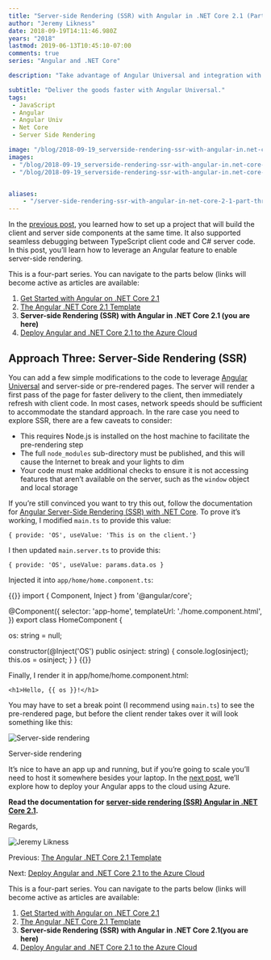 ```yaml
---
title: "Server-side Rendering (SSR) with Angular in .NET Core 2.1 (Part Three)"
author: "Jeremy Likness"
date: 2018-09-19T14:11:46.980Z
years: "2018"
lastmod: 2019-06-13T10:45:10-07:00
comments: true
series: "Angular and .NET Core"

description: "Take advantage of Angular Universal and integration with .NET Core to pre-render single page application pages using server-side rendering (SSR)."

subtitle: "Deliver the goods faster with Angular Universal."
tags:
 - JavaScript 
 - Angular 
 - Angular Univ 
 - Net Core 
 - Server Side Rendering 

image: "/blog/2018-09-19_serverside-rendering-ssr-with-angular-in.net-core-2.1-part-three/images/1.png" 
images:
 - "/blog/2018-09-19_serverside-rendering-ssr-with-angular-in.net-core-2.1-part-three/images/1.png" 
 - "/blog/2018-09-19_serverside-rendering-ssr-with-angular-in.net-core-2.1-part-three/images/2.gif" 


aliases:
    - "/server-side-rendering-ssr-with-angular-in-net-core-2-1-part-three-481cb42d1ed2"
---
```


In the [previous post](/the-angular-net-core-2-1-template-part-two-d4db52550764), you learned how to set up a project that will build the client and server side components at the same time. It also supported seamless debugging between TypeScript client code and C# server code. In this post, you’ll learn how to leverage an Angular feature to enable server-side rendering.

This is a four-part series. You can navigate to the parts below (links will become active as articles are available:

1. [Get Started with Angular on .NET Core 2.1](/get-started-with-angular-on-net-core-2-1-part-one-2effcfe8fae9)
2. [The Angular .NET Core 2.1 Template](/the-angular-net-core-2-1-template-part-two-d4db52550764)
3. **Server-side Rendering (SSR) with Angular in .NET Core 2.1 (you are here)**
4. [Deploy Angular and .NET Core 2.1 to the Azure Cloud](/deploy-angular-and-net-core-2-1-to-the-azure-cloud-part-four-d68594807c7a)

## Approach Three: Server-Side Rendering (SSR)

You can add a few simple modifications to the code to leverage [Angular Universal](https://jlik.me/d84) and server-side or pre-rendered pages. The server will render a first pass of the page for faster delivery to the client, then immediately refresh with client code. In most cases, network speeds should be sufficient to accommodate the standard approach. In the rare case you need to explore SSR, there are a few caveats to consider:

* This requires Node.js is installed on the host machine to facilitate the pre-rendering step
* The full `node_modules` sub-directory must be published, and this will cause the Internet to break and your lights to dim
* Your code must make additional checks to ensure it is not accessing features that aren’t available on the server, such as the `window` object and local storage

If you’re still convinced you want to try this out, follow the documentation for [Angular Server-Side Rendering (SSR) with .NET Core](https://jlik.me/d85). To prove it’s working, I modified `main.ts` to provide this value:

`{ provide: 'OS', useValue: 'This is on the client.'}`

I then updated `main.server.ts` to provide this:

`{ provide: 'OS', useValue: params.data.os }`

Injected it into `app/home/home.component.ts`:

{{<highlight TypeScript>}}
import { Component, Inject } from '@angular/core';

@Component({
  selector: 'app-home',
  templateUrl: './home.component.html',
})
export class HomeComponent {

  os: string = null;

  constructor(@Inject('OS') public osinject: string) {
    console.log(osinject);
    this.os = osinject;
  }
}
{{</highlight>}}

Finally, I render it in app/home/home.component.html:

`<h1>Hello, {{ os }}!</h1>`

You may have to set a break point (I recommend using `main.ts`) to see the pre-rendered page, but before the client render takes over it will look something like this:

![Server-side rendering](/blog/2018-09-19_serverside-rendering-ssr-with-angular-in.net-core-2.1-part-three/images/1.png)
<figcaption>Server-side rendering</figcaption>

It’s nice to have an app up and running, but if you’re going to scale you’ll need to host it somewhere besides your laptop. In the [next post](/deploy-angular-and-net-core-2-1-to-the-azure-cloud-part-four-d68594807c7a), we’ll explore how to deploy your Angular apps to the cloud using Azure.

**Read the documentation for** [**server-side rendering (SSR) Angular in .NET Core 2.1**](https://jlik.me/edw)**.**

Regards,

![Jeremy Likness](/blog/2018-09-19_serverside-rendering-ssr-with-angular-in.net-core-2.1-part-three/images/2.gif)

Previous: [The Angular .NET Core 2.1 Template](/the-angular-net-core-2-1-template-part-two-d4db52550764)

Next: [Deploy Angular and .NET Core 2.1 to the Azure Cloud](/deploy-angular-and-net-core-2-1-to-the-azure-cloud-part-four-d68594807c7a)

This is a four-part series. You can navigate to the parts below (links will become active as articles are available:

1. [Get Started with Angular on .NET Core 2.1](/get-started-with-angular-on-net-core-2-1-part-one-2effcfe8fae9)
2. [The Angular .NET Core 2.1 Template](/the-angular-net-core-2-1-template-part-two-d4db52550764)
3. **Server-side Rendering (SSR) with Angular in .NET Core 2.1(you are here)**
4. [Deploy Angular and .NET Core 2.1 to the Azure Cloud](/deploy-angular-and-net-core-2-1-to-the-azure-cloud-part-four-d68594807c7a)
